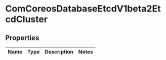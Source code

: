 
# ComCoreosDatabaseEtcdV1beta2EtcdCluster

## Properties
Name | Type | Description | Notes
------------ | ------------- | ------------- | -------------



